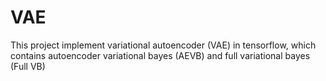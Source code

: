 # VAE
This project implement variational autoencoder (VAE) in tensorflow, which contains autoencoder variational bayes (AEVB) and full variational bayes (Full VB)
